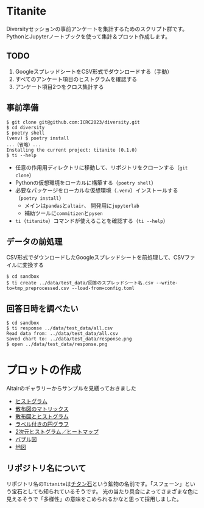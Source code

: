 # Titanite

Diversityセッションの事前アンケートを集計するためのスクリプト群です。
PythonとJupyterノートブックを使って集計＆プロット作成します。

## TODO

1. GoogleスプレッドシートをCSV形式でダウンロードする（手動）
2. すべてのアンケート項目のヒストグラムを確認する
3. アンケート項目2つをクロス集計する

## 事前準備

```console
$ git clone git@github.com:ICRC2023/diversity.git
$ cd diversity
$ poetry shell
(venv) $ poetry install
...（省略）...
Installing the current project: titanite (0.1.0)
$ ti --help
```

- 任意の作用用ディレクトリに移動して、リポジトリをクローンする（``git clone``）
- Pythonの仮想環境をローカルに構築する（``poetry shell``）
- 必要なパッケージをローカルな仮想環境（``.venv``）インストールする（``poetry install``）
  - メインは``pandas``と``altair``、 開発用に``jupyterlab``
  - 補助ツールに``commitizen``と``pysen``
- ``ti``（``titanite``）コマンドが使えることを確認する（``ti --help``）

## データの前処理

CSV形式でダウンロードしたGoogleスプレッドシートを前処理して、CSVファイルに変換する

```console
$ cd sandbox
$ ti create ../data/test_data/回答のスプレッドシート名.csv --write-to=tmp_preprocessed.csv --load-from=config.toml
```

## 回答日時を調べたい

```console
$ cd sandbox
$ ti response ../data/test_data/all.csv
Read data from: ../data/test_data/all.csv
Saved chart to: ../data/test_data/response.png
$ open ../data/test_data/response.png
```


# プロットの作成

Altairのギャラリーからサンプルを見繕っておきました

- [ヒストグラム](https://altair-viz.github.io/gallery/simple_histogram.html)
- [散布図のマトリックス](https://altair-viz.github.io/gallery/scatter_matrix.html)
- [散布図とヒストグラム](https://altair-viz.github.io/gallery/scatter_marginal_hist.html)
- [ラベル付きの円グラフ](https://altair-viz.github.io/gallery/pie_chart_with_labels.html)
- [2次元ヒストグラム／ヒートマップ](https://altair-viz.github.io/gallery/histogram_heatmap.html)
- [バブル図](https://altair-viz.github.io/gallery/table_bubble_plot_github.html)
- [地図](https://altair-viz.github.io/gallery/choropleth.html)

## リポジトリ名について

リポジトリ名の``Titanite``は[チタン石](https://ja.wikipedia.org/wiki/%E3%83%81%E3%82%BF%E3%83%B3%E7%9F%B3)という鉱物の名前です。「スフェーン」という宝石としても知られているそうです。
光の当たり具合によってさまざまな色に見えるそうで「多様性」の意味をこめられるかなと思って採用しました。

